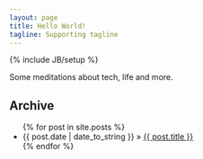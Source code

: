 ```yaml
---
layout: page
title: Hello World!
tagline: Supporting tagline
---
```

{% include JB/setup %}

Some meditations about tech, life and more.

## Archive 
<ul class="posts">
  {% for post in site.posts %}
    <li><span>{{ post.date | date_to_string }}</span> &raquo; <a href="{{ BASE_PATH }}{{ post.url }}">{{ post.title }}</a></li>
  {% endfor %}
</ul>




